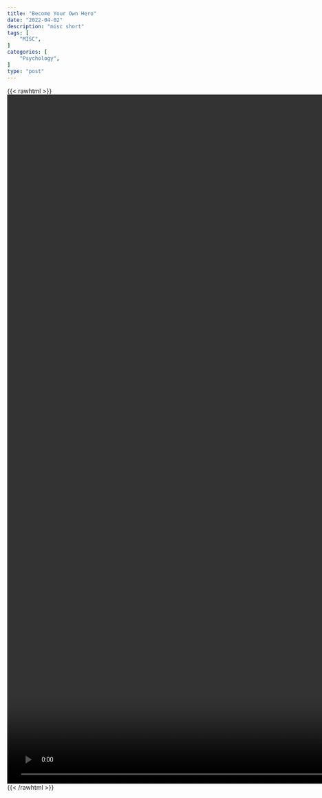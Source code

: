 ```yaml
---
title: "Become Your Own Hero"
date: "2022-04-02"
description: "misc short"
tags: [
    "MISC",
]
categories: [
    "Psychology",
]
type: "post"
---
```

{{< rawhtml >}}
    <video style="height:40vh;width:auto" overflow="hidden" controls>
        <source src="https://clips.dev00ps.com/MISC/Become_Your_Own_Hero_1_%7C_David_Goggins_%7C_Shorts.mp4" type="video/mp4"> 
    </video>
{{< /rawhtml >}}